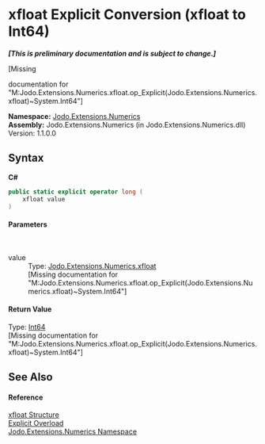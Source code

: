 # xfloat&nbsp;Explicit Conversion (xfloat to Int64)
 _**\[This is preliminary documentation and is subject to change.\]**_

\[Missing <summary> documentation for "M:Jodo.Extensions.Numerics.xfloat.op_Explicit(Jodo.Extensions.Numerics.xfloat)~System.Int64"\]

**Namespace:**&nbsp;<a href="N_Jodo_Extensions_Numerics">Jodo.Extensions.Numerics</a><br />**Assembly:**&nbsp;Jodo.Extensions.Numerics (in Jodo.Extensions.Numerics.dll) Version: 1.1.0.0

## Syntax

**C#**<br />
``` C#
public static explicit operator long (
	xfloat value
)
```


#### Parameters
&nbsp;<dl><dt>value</dt><dd>Type: <a href="T_Jodo_Extensions_Numerics_xfloat">Jodo.Extensions.Numerics.xfloat</a><br />\[Missing <param name="value"/> documentation for "M:Jodo.Extensions.Numerics.xfloat.op_Explicit(Jodo.Extensions.Numerics.xfloat)~System.Int64"\]</dd></dl>

#### Return Value
Type: <a href="https://docs.microsoft.com/dotnet/api/system.int64" target="_blank" rel="noopener noreferrer">Int64</a><br />\[Missing <returns> documentation for "M:Jodo.Extensions.Numerics.xfloat.op_Explicit(Jodo.Extensions.Numerics.xfloat)~System.Int64"\]

## See Also


#### Reference
<a href="T_Jodo_Extensions_Numerics_xfloat">xfloat Structure</a><br /><a href="Overload_Jodo_Extensions_Numerics_xfloat_op_Explicit">Explicit Overload</a><br /><a href="N_Jodo_Extensions_Numerics">Jodo.Extensions.Numerics Namespace</a><br />